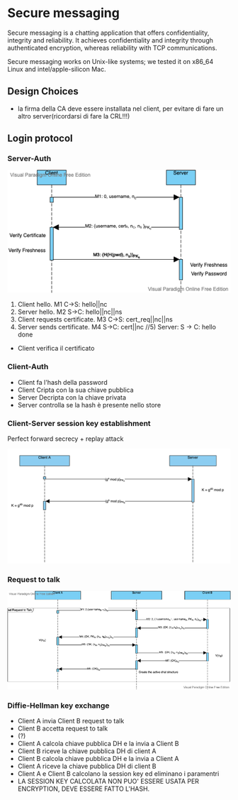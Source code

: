 # Secure messaging

Secure messaging is a chatting application that offers confidentiality, integrity and reliability. It achieves confidentiality and integrity through authenticated encryption, whereas reliability with TCP communications.

Secure messaging works on Unix-like systems; we tested it on x86_64 Linux and intel/apple-silicon Mac.

## Design Choices

- la firma della CA deve essere installata nel client, per evitare di fare un altro server(ricordarsi di fare la CRL!!!)

## Login protocol

### Server-Auth

![alt text](resources/authentication.png "Authentication")

1) Client hello. M1 C->S: hello||nc
2) Server hello. M2 S->C: hello||nc||ns
3) Client requests certificate. M3 C->S: cert_req||nc||ns
4) Server sends certificate. M4 S->C: cert||nc
//5) Server: S -> C: hello done

- Client verifica il certificato

### Client-Auth

- Client fa l'hash della password
- Client Cripta con la sua chiave pubblica
- Server Decripta con la chiave privata
- Server controlla se la hash è presente nello store

### Client-Server session key establishment

Perfect forward secrecy + replay attack

![alt text](resources/ke_client-server.png "Client-Server Key Establishment")

### Request to talk

![alt text](resources/request-to-talk.png)

### Diffie-Hellman key exchange

- Client A invia Client B request to talk
- Client B accetta request to talk
- (?)
- Client A calcola chiave pubblica DH e la invia a Client B
- Client B riceve la chiave pubblica DH di client A
- Client B calcola chiave pubblica DH e la invia a Client A
- Client A riceve la chiave pubblica DH di client B
- Client A e Client B calcolano la session key ed eliminano i paramentri
- LA SESSION KEY CALCOLATA NON PUO' ESSERE USATA PER ENCRYPTION, DEVE ESSERE FATTO L'HASH. 

